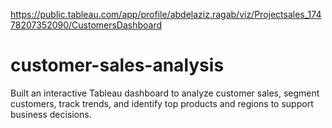 https://public.tableau.com/app/profile/abdelaziz.ragab/viz/Projectsales_17478207352090/CustomersDashboard
# customer-sales-analysis
Built an interactive Tableau dashboard to analyze customer sales, segment customers, track trends, and identify top products and regions to support business decisions.
